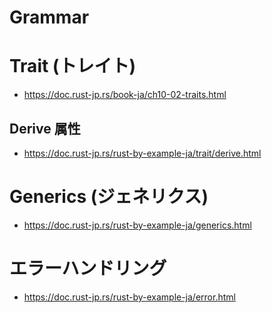# Grammar
# Trait (トレイト)
- https://doc.rust-jp.rs/book-ja/ch10-02-traits.html
## Derive 属性
- https://doc.rust-jp.rs/rust-by-example-ja/trait/derive.html
# Generics (ジェネリクス)
- https://doc.rust-jp.rs/rust-by-example-ja/generics.html
# エラーハンドリング
- https://doc.rust-jp.rs/rust-by-example-ja/error.html
